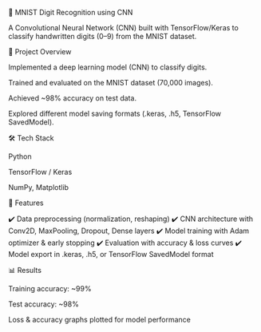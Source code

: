 🧮 MNIST Digit Recognition using CNN

A Convolutional Neural Network (CNN) built with TensorFlow/Keras to classify handwritten digits (0–9) from the MNIST dataset.

📌 Project Overview

Implemented a deep learning model (CNN) to classify digits.

Trained and evaluated on the MNIST dataset (70,000 images).

Achieved ~98% accuracy on test data.

Explored different model saving formats (.keras, .h5, TensorFlow SavedModel).

🛠️ Tech Stack

Python

TensorFlow / Keras

NumPy, Matplotlib

🚀 Features

✔️ Data preprocessing (normalization, reshaping)
✔️ CNN architecture with Conv2D, MaxPooling, Dropout, Dense layers
✔️ Model training with Adam optimizer & early stopping
✔️ Evaluation with accuracy & loss curves
✔️ Model export in .keras, .h5, or TensorFlow SavedModel format




📊 Results

Training accuracy: ~99%

Test accuracy: ~98%

Loss & accuracy graphs plotted for model performance
